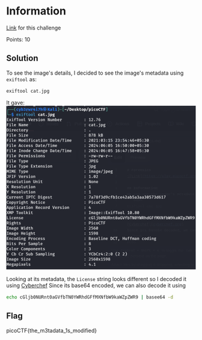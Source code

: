 # Information
[Link](https://play.picoctf.org/practice?category=4&page=1) for this challenge

Points: 10

## Solution
To see the image's details, I decided to see the image's metadata using `exiftool` as:
```bash
exiftool cat.jpg
```
It gave: 
  ![Information](Images/Information.png)
  
Looking at its metadata, the `License` string looks different so I decoded it using [Cyberchef](cyberchef.org)
Since its base64 encoded, we can also decode it using
```bash
echo cGljb0NURnt0aGVfbTN0YWRhdGFfMXNfbW9kaWZpZWR9 | basee64 -d
```
## Flag
picoCTF{the_m3tadata_1s_modified} 
